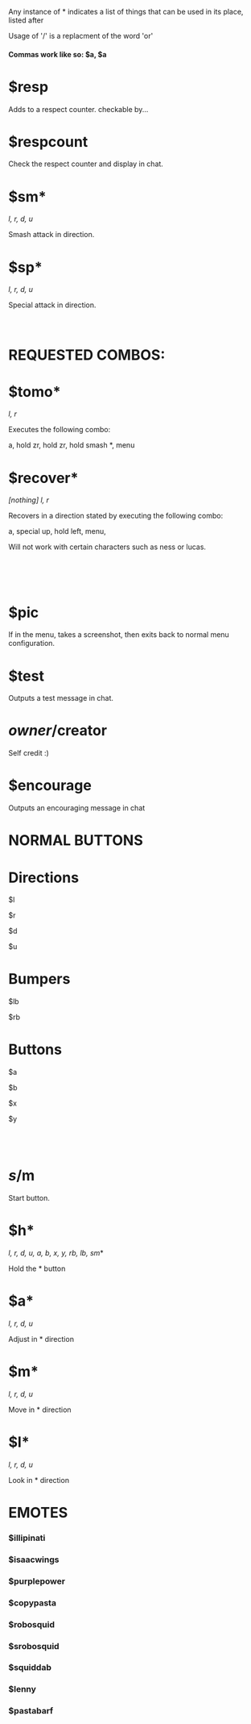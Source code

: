 Any instance of * indicates a list of things that can be used in its place, listed after

Usage of '/' is a replacment of the word 'or'

#### Commas work like so: $a, $a
# $resp
Adds to a respect counter. checkable by...
# $respcount
Check the respect counter and display in chat.
# $sm*
*l, r, d, u*

Smash attack in direction.
# $sp*
*l, r, d, u*

Special attack in direction.
<br/>
<br/>
<br/>
# REQUESTED COMBOS:
# $tomo*
*l, r*

Executes the following combo:

a, hold zr, hold zr, hold smash *, menu 
# $recover*
*[nothing] l, r*

Recovers in a direction stated by executing the following combo:

a, special up, hold left, menu,

Will not work with certain characters such as ness or lucas.

<br/>
<br/>
<br/>

# $pic
If in the menu, takes a screenshot, then exits back to normal menu configuration.
# $test
Outputs a test message in chat.
# $owner/$creator
Self credit :)
# $encourage
Outputs an encouraging message in chat

# NORMAL BUTTONS

# Directions
$l

$r

$d

$u

# Bumpers
$lb

$rb

# Buttons
$a

$b

$x

$y

</br>
</br>

# $s/$m
Start button.
# $h*
*l, r, d, u, a, b, x, y, rb, lb, sm**

Hold the * button
# $a*
*l, r, d, u*

Adjust in * direction
# $m*
*l, r, d, u*

Move in * direction
# $l*
*l, r, d, u*

Look in * direction

# EMOTES
### $illipinati
### $isaacwings
### $purplepower
### $copypasta
### $robosquid
### $srobosquid
### $squiddab
### $lenny
### $pastabarf
